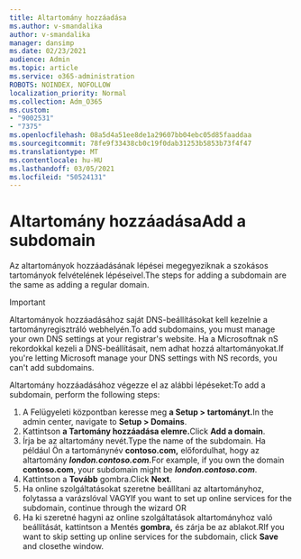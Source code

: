 ```yaml
---
title: Altartomány hozzáadása
ms.author: v-smandalika
author: v-smandalika
manager: dansimp
ms.date: 02/23/2021
audience: Admin
ms.topic: article
ms.service: o365-administration
ROBOTS: NOINDEX, NOFOLLOW
localization_priority: Normal
ms.collection: Adm_O365
ms.custom:
- "9002531"
- "7375"
ms.openlocfilehash: 08a5d4a51ee8de1a29607bb04ebc05d85faaddaa
ms.sourcegitcommit: 78fe9f33438cb0c19f0dab31253b5853b73f4f47
ms.translationtype: MT
ms.contentlocale: hu-HU
ms.lasthandoff: 03/05/2021
ms.locfileid: "50524131"
---
```

# <a name="add-a-subdomain"></a><span data-ttu-id="f30d3-102">Altartomány hozzáadása</span><span class="sxs-lookup"><span data-stu-id="f30d3-102">Add a subdomain</span></span>

<span data-ttu-id="f30d3-103">Az altartományok hozzáadásának lépései megegyeziknak a szokásos tartományok felvételének lépéseivel.</span><span class="sxs-lookup"><span data-stu-id="f30d3-103">The steps for adding a subdomain are the same as adding a regular domain.</span></span> 

> [!IMPORTANT]
> <span data-ttu-id="f30d3-104">Altartományok hozzáadásához saját DNS-beállításokat kell kezelnie a tartományregisztráló webhelyén.</span><span class="sxs-lookup"><span data-stu-id="f30d3-104">To add subdomains, you must manage your own DNS settings at your registrar's website.</span></span> <span data-ttu-id="f30d3-105">Ha a Microsoftnak nS rekordokkal kezeli a DNS-beállításait, nem adhat hozzá altartományokat.</span><span class="sxs-lookup"><span data-stu-id="f30d3-105">If you're letting Microsoft manage your DNS settings with NS records, you can't add subdomains.</span></span> 

<span data-ttu-id="f30d3-106">Altartomány hozzáadásához végezze el az alábbi lépéseket:</span><span class="sxs-lookup"><span data-stu-id="f30d3-106">To add a subdomain, perform the following steps:</span></span>

1. <span data-ttu-id="f30d3-107">A Felügyeleti központban keresse meg **a Setup > tartományt.**</span><span class="sxs-lookup"><span data-stu-id="f30d3-107">In the admin center, navigate to **Setup > Domains**.</span></span>
2. <span data-ttu-id="f30d3-108">Kattintson **a Tartomány hozzáadása elemre.**</span><span class="sxs-lookup"><span data-stu-id="f30d3-108">Click **Add a domain**.</span></span>
3. <span data-ttu-id="f30d3-109">Írja be az altartomány nevét.</span><span class="sxs-lookup"><span data-stu-id="f30d3-109">Type the name of the subdomain.</span></span> <span data-ttu-id="f30d3-110">Ha például Ön a tartománynév **contoso.com,** előfordulhat, hogy az altartomány **_london.contoso.com._**</span><span class="sxs-lookup"><span data-stu-id="f30d3-110">For example, if you own the domain **contoso.com**, your subdomain might be **_london.contoso.com_**.</span></span>
4. <span data-ttu-id="f30d3-111">Kattintson a **Tovább** gombra.</span><span class="sxs-lookup"><span data-stu-id="f30d3-111">Click **Next**.</span></span>
5. <span data-ttu-id="f30d3-112">Ha online szolgáltatásokat szeretne beállítani az altartományhoz, folytassa a varázslóval VAGY</span><span class="sxs-lookup"><span data-stu-id="f30d3-112">If you want to set up online services for the subdomain, continue through the wizard OR</span></span>
6. <span data-ttu-id="f30d3-113">Ha ki szeretné hagyni az online szolgáltatások altartományhoz való beállítását, kattintson a Mentés **gombra,** és zárja be az ablakot.</span><span class="sxs-lookup"><span data-stu-id="f30d3-113">RIf you want to skip setting up online services for the subdomain, click **Save** and closethe window.</span></span>


